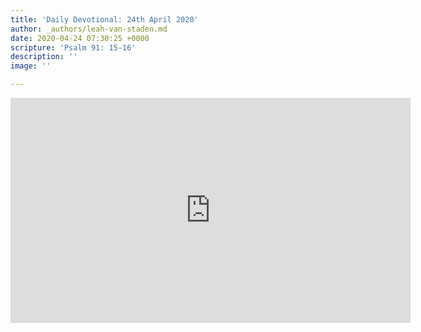 ```yaml
---
title: 'Daily Devotional: 24th April 2020'
author: _authors/leah-van-staden.md
date: 2020-04-24 07:30:25 +0000
scripture: 'Psalm 91: 15-16'
description: ''
image: ''

---
```

<iframe src="https://player.vimeo.com/video/411134939" width="640" height="360" frameborder="0" allow="autoplay; fullscreen" allowfullscreen></iframe>